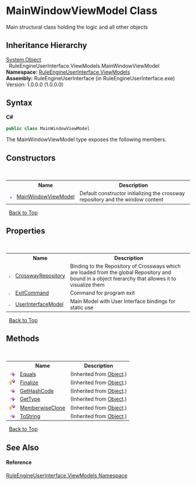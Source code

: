 # MainWindowViewModel Class
 

Main structural class holding the logic and all other objects


## Inheritance Hierarchy
<a href="http://msdn2.microsoft.com/en-us/library/e5kfa45b" target="_blank">System.Object</a><br />&nbsp;&nbsp;RuleEngineUserInterface.ViewModels.MainWindowViewModel<br />
**Namespace:**&nbsp;<a href="377a8103-f0df-ab0a-701b-9bd9e6cd9fea">RuleEngineUserInterface.ViewModels</a><br />**Assembly:**&nbsp;RuleEngineUserInterface (in RuleEngineUserInterface.exe) Version: 1.0.0.0 (1.0.0.0)

## Syntax

**C#**<br />
``` C#
public class MainWindowViewModel
```

The MainWindowViewModel type exposes the following members.


## Constructors
&nbsp;<table><tr><th></th><th>Name</th><th>Description</th></tr><tr><td>![Public method](media/pubmethod.gif "Public method")</td><td><a href="7cf13336-cd54-08ba-536f-e351ca96f248">MainWindowViewModel</a></td><td>
Default constructor initializing the crossway repository and the window content</td></tr></table>&nbsp;
<a href="#mainwindowviewmodel-class">Back to Top</a>

## Properties
&nbsp;<table><tr><th></th><th>Name</th><th>Description</th></tr><tr><td>![Public property](media/pubproperty.gif "Public property")</td><td><a href="c09e6c8b-4f2c-f4e0-a4fd-5bc8dde9269e">CrosswayRepository</a></td><td>
Binding to the Repository of Crossways which are loaded from the global Repository and bound in a object hierarchy that allowes it to visualize them</td></tr><tr><td>![Public property](media/pubproperty.gif "Public property")</td><td><a href="ed986d99-0524-ecb8-6208-779e4e6122b3">ExitCommand</a></td><td>
Command for program exit</td></tr><tr><td>![Public property](media/pubproperty.gif "Public property")</td><td><a href="c1f565ed-426c-9e2d-c02e-b6974448ce55">UserInterfaceModel</a></td><td>
Main Model with User Interface bindings for static use</td></tr></table>&nbsp;
<a href="#mainwindowviewmodel-class">Back to Top</a>

## Methods
&nbsp;<table><tr><th></th><th>Name</th><th>Description</th></tr><tr><td>![Public method](media/pubmethod.gif "Public method")</td><td><a href="http://msdn2.microsoft.com/en-us/library/bsc2ak47" target="_blank">Equals</a></td><td> (Inherited from <a href="http://msdn2.microsoft.com/en-us/library/e5kfa45b" target="_blank">Object</a>.)</td></tr><tr><td>![Protected method](media/protmethod.gif "Protected method")</td><td><a href="http://msdn2.microsoft.com/en-us/library/4k87zsw7" target="_blank">Finalize</a></td><td> (Inherited from <a href="http://msdn2.microsoft.com/en-us/library/e5kfa45b" target="_blank">Object</a>.)</td></tr><tr><td>![Public method](media/pubmethod.gif "Public method")</td><td><a href="http://msdn2.microsoft.com/en-us/library/zdee4b3y" target="_blank">GetHashCode</a></td><td> (Inherited from <a href="http://msdn2.microsoft.com/en-us/library/e5kfa45b" target="_blank">Object</a>.)</td></tr><tr><td>![Public method](media/pubmethod.gif "Public method")</td><td><a href="http://msdn2.microsoft.com/en-us/library/dfwy45w9" target="_blank">GetType</a></td><td> (Inherited from <a href="http://msdn2.microsoft.com/en-us/library/e5kfa45b" target="_blank">Object</a>.)</td></tr><tr><td>![Protected method](media/protmethod.gif "Protected method")</td><td><a href="http://msdn2.microsoft.com/en-us/library/57ctke0a" target="_blank">MemberwiseClone</a></td><td> (Inherited from <a href="http://msdn2.microsoft.com/en-us/library/e5kfa45b" target="_blank">Object</a>.)</td></tr><tr><td>![Public method](media/pubmethod.gif "Public method")</td><td><a href="http://msdn2.microsoft.com/en-us/library/7bxwbwt2" target="_blank">ToString</a></td><td> (Inherited from <a href="http://msdn2.microsoft.com/en-us/library/e5kfa45b" target="_blank">Object</a>.)</td></tr></table>&nbsp;
<a href="#mainwindowviewmodel-class">Back to Top</a>

## See Also


#### Reference
<a href="377a8103-f0df-ab0a-701b-9bd9e6cd9fea">RuleEngineUserInterface.ViewModels Namespace</a><br />